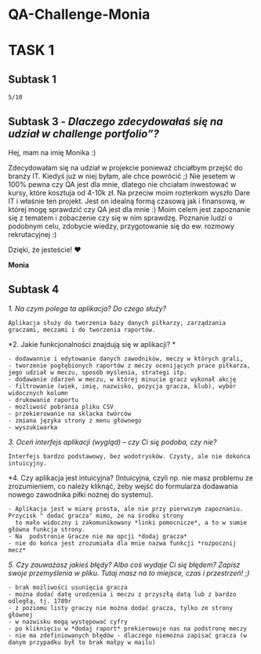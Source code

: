 # QA-Challenge-Monia
# TASK 1
## Subtask 1
    5/10
## Subtask 3 - *Dlaczego zdecydowałaś się na udział w challenge portfolio”?* 
Hej, mam na imię Monika :) 

Zdecydowałam się na udział w projekcie ponieważ chciałbym przejść do branży IT. Kiedyś już w niej byłam, ale chce powrócić ;) 
Nie jesetem w 100% pewna czy QA jest dla mnie, dlatego nie chciałam inwestować w kursy, które kosztuja od 4-10k zł.
Na przeciw moim rozterkom wyszło Dare IT i właśnie ten projekt. Jest on idealną formą czasową jak i finansową, w której mogę sprawdzić czy QA jest dla mnie  :)
Moim celem jest zapoznanie się z tematem i zobaczenie czy się w nim sprawdzę. Poznanie ludzi o podobnym celu, zdobycie wiedzy, przygotowanie się do ew. rozmowy rekrutacyjnej :)

Dzięki, że jesteście! :heart:

**Monia**

## Subtask 4

*1. Na czym polega ta aplikacja? Do czego służy?*

    Aplikacja służy do tworzenia bazy danych piłkarzy, zarządzania graczami, meczami i do tworzenia raportów.

*2. Jakie funkcjonalności znajdują się w aplikacji? * 

    - dodawannie i edytowanie danych zawodników, meczy w których grali,
    - tworzenie pogłębionych raportów z meczy ocenijących prace piłkarza, jego udział w meczu, sposób myślenia, strategi itp.   
    - dodawanie zdarzeń w meczu, w której minucie gracz wykonał akcję
    - filtrowanie (wiek, imię, nazwisko, pozycja gracza, klub), wybór widocznych kolumn      
    - drukowanie raportu    
    - możliwość pobrania pliku CSV
    - przekierowanie na sklacka twórców
    - zmiana języka strony z menu głównego
    - wyszukiwarka

*3. Oceń interfejs aplikacji (wygląd) – czy Ci się podoba, czy nie?*

    Interfejs bardzo podstawowy, bez wodotrysków. Czysty, ale nie dokońca intuicyjny.
    
*4. Czy aplikacja jest intuicyjna? (Intuicyjna, czyli np. nie masz problemu ze zrozumieniem, co należy kliknąć, żeby wejść do formularza dodawania nowego zawodnika piłki nożnej do systemu).

    - Aplikacja jest w miarę prosta, ale nie przy pierwszym zapoznaniu. Przycisk " dodać gracza" mimo, że na środku strony 
      to mało widoczny i zakomunikowany *linki pomocnicze*, a to w sumie główna funkcja strony.
    - Na  podstronie Gracze nie ma opcji *dodaj gracza*
    - nie do końca jest zrozumiała dla mnie nazwa funkcji *rozpocznij mecz*
    
*5. Czy zauważasz jakieś błędy? Albo coś wydaje Ci się błędem? Zapisz swoje przemyślenia w pliku. Tutaj masz na to miejsce, czas i przestrzeń! ;)*

    - brak możliwości usunięcia gracza
    - można dodać datę urodzenia i meczu z przyszłą datą lub z bardzo odległą, tj. 1789r
    - z poziomu listy graczy nie można dodać gracza, tylko ze strony głównej
    - w nazwisku mogą występować cyfry
    - po kliknięciu w *dodaj raport* prekierowuje nas na podstronę meczy
    - nie ma zdefiniowanych błędów - dlaczego niemożna zapisać gracza (w danym przypadku był to brak małpy w mailu)
